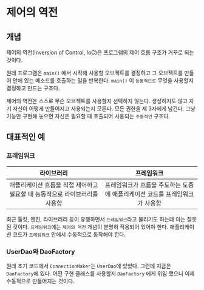 # 제어의 역전

## 개념

제어의 역전\(Inversion of Control, IoC\)은 프로그램의 제어 흐름 구조가 거꾸로 되는 것이다.

원래 프로그램은 `main()` 에서 시작해 사용할 오브젝트를 결정하고 그 오브젝트를 만들어 안에 있는 메소드를 호출하는 일을 반복한다. `main()` 이 `능동적으로` 무엇을 사용할지 결정하고 만드는 구조다.

제어의 역전은 스스로 무슨 오브젝트를 사용할지 선택하지 않는다. 생성하지도 않고 자기 자신이 어떻게 만들어지고 사용되는지 모른다. 모든 권한을 제 3자에게 넘긴다. 그냥 기능만 구현해 놓으면 자신은 필요할 때 호출되어 사용되는 `수동적인` 구조다.

## 대표적인 예

### 프레임워크

| 라이브러리 | 프레임워크 |
| :---: | :---: |
| 애플리케이션 흐름을 직접 제어하고 필요할 때 능동적으로 라이브러리를 사용함 | 프레임워크가 흐름을 주도하는 도중에 애플리케이션 코드를 프레임워크가 사용함 |

최근 툴킷, 엔진, 라이브러리 등이 유행하면서 `프레임워크`라고 불리기도 하는데 이는 잘못된 것이다. `프레임워크`에는 `제어의 역전` 개념이 분명히 적용되어 있어야 한다. 애플리케이션 코드가 `프레임워크` 안에서 수동적으로 동작해야 한다.

### UserDao와 DaoFactory

원래 초기 코드에서 `ConnectionMaker`는 `UserDao`에 있었다. 그런데 지금은 `DaoFactory`에 있다. 어떤 구현 클래스를 사용할지 `DaoFactory` 에게 위임 했으니 이제 수동적으로 만들어지는 것이다.

